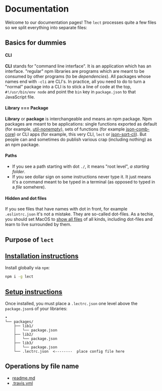 # Documentation

Welcome to our documentation pages! The `lect` processes quite a few files so we split everything into separate files:

## Basics for dummies

#### CLI

**CLI** stands for "command line interface". It is an application which has an interface. "regular" npm libraries are programs which are meant to be consumed by other programs (to be _dependencies_). All packages whose names end with `-cli` are CLI's. In practice, all you need to do to turn a "normal" package into a CLI is to stick a line of code at the top, `#!/usr/bin/env node` and point the `bin` key in `package.json` to that JavaScript file.

#### Library === Package

**Library** or **package** is interchangeable and means an npm package. Npm packages are meant to be applications: single functions exported as default (for example, [util-nonempty](https://www.npmjs.com/package/util-nonempty)), sets of functions (for example [json-comb-core](https://www.npmjs.com/package/json-comb-core)) or CLI apps (for example, this very CLI, `lect` or [json-sort-cli](https://www.npmjs.com/package/json-sort-cli)). But people can and sometimes do publish various crap (including nothing) as an npm package.

#### Paths

* If you see a path starting with dot `./`, it means "root level", _a starting folder_.
* If you see dollar sign on some instructions never type it. It just means it's a command meant to be typed in a terminal (as opposed to typed in a _file_ somehere).

#### Hidden and dot files

If you see files that have names with dot in front, for example `.eslintrc.json` it's not a mistake. They are so-called dot-files. As a techie, you should set MacOS to [show all files](https://stackoverflow.com/questions/11197249/show-system-files-show-git-ignore-in-osx/11197286) of all kinds, including dot-files and learn to live surrounded by them.

## Purpose of `lect`

## [Installation instructions](setup-instructions)

Install globally via `npm`:

```bash
npm i -g lect
```

## [Setup instructions](setup-instructions)

Once installed, you must place a `.lectrc.json` one level above the `package.json`s of your libraries:

```
•
└── packages/
    ├── lib1/
    │   └── package.json
    ├── lib2/
    │   └── package.json
    ├── lib3/
    │   └── package.json
    └── .lectrc.json  <--------  place config file here
```

## Operations by file name

* [readme.md](readme-processing)
* [.travis.yml](travis-yml)

